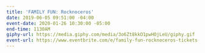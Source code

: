 ```yaml
---
title: 'FAMILY FUN: Rocknoceros'
date: 2019-06-05 09:51:00 -04:00
event-date: 2020-01-26 10:30:00 -05:00
end-time: 1130AM
giphy-url: https://media.giphy.com/media/3o6Zt8kkO1pwHOjLeU/giphy.gif
event-url: https://www.eventbrite.com/e/family-fun-rocknoceros-tickets-87037450357
---
```


